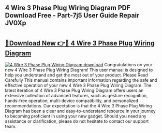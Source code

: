 ## 4 Wire 3 Phase Plug Wiring Diagram PDF Download Free - Part-7j5 User Guide Repair JV0Xp

# <h2><a href="http://dfq202.blite.top/?on=4+Wire+3+Phase+Plug+Wiring+Diagram">🔗Download New 👉🔴 4 Wire 3 Phase Plug Wiring Diagram</a></h2>

[![4 Wire 3 Phase Plug Wiring Diagram download](https://i.imgur.com/lujVjoI.png)](http://dfq202.blite.top/?on=4+Wire+3+Phase+Plug+Wiring+Diagram)
Congratulations on your new 4 Wire 3 Phase Plug Wiring Diagram! This user manual is designed to help you understand and get the most out of your product. Please Read Carefully This manual contains important information regarding the safe and effective operation of your new 4 Wire 3 Phase Plug Wiring Diagram. The latest iteration of 4 Wire 3 Phase Plug Wiring Diagram offers users an extensive collection of advanced features, such as gesture recognition, hands-free operation, multi-device compatibility, and personalized recommendations. Our expectation is that the 4 Wire 3 Phase Plug Wiring Diagram has been a clear and easy-to-understand resource in your journey to becoming proficient in using your new gadget. Should you need any assistance or clarification, please do not hesitate to contact our support team.
